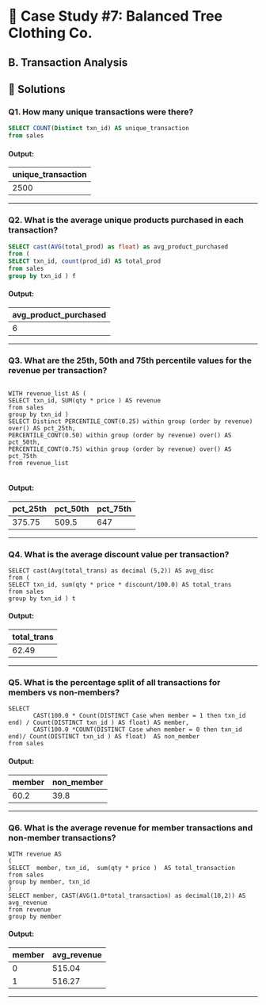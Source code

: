 
# 👕 Case Study #7: Balanced Tree Clothing Co.

B. Transaction Analysis
---
## 🚀 Solutions

### **Q1. How many unique transactions were there?**

```sql
SELECT COUNT(Distinct txn_id) AS unique_transaction
from sales
```

#### Output:
| unique_transaction |
|--------------      |
| 2500               |

---

### **Q2. What is the average unique products purchased in each transaction?**

```SQL
SELECT cast(AVG(total_prod) as float) as avg_product_purchased
from (
SELECT txn_id, count(prod_id) AS total_prod
from sales 
group by txn_id ) f
```
#### Output:
|  avg_product_purchased |
|-------------           |
| 6                      |

---
### **Q3. What are the 25th, 50th and 75th percentile values for the revenue per transaction?**

```

WITH revenue_list AS ( 
SELECT txn_id, SUM(qty * price ) AS revenue
from sales
group by txn_id ) 
SELECT Distinct PERCENTILE_CONT(0.25) within group (order by revenue) over() AS pct_25th,
PERCENTILE_CONT(0.50) within group (order by revenue) over() AS pct_50th,
PERCENTILE_CONT(0.75) within group (order by revenue) over() AS pct_75th
from revenue_list


```

#### Output:
| pct_25th | pct_50th | pct_75th  |
|----------|----------|-----------|
| 375.75   | 509.5    | 647       |

---
### **Q4. What is the average discount value per transaction?**

```
SELECT cast(Avg(total_trans) as decimal (5,2)) AS avg_disc
from (
SELECT txn_id, sum(qty * price * discount/100.0) AS total_trans
from sales
group by txn_id ) t

```
#### Output:
| total_trans                   |
|-------------------------------|
| 62.49                         |


---

### **Q5. What is the percentage split of all transactions for members vs non-members?**

```
SELECT 
       CAST(100.0 * Count(DISTINCT Case when member = 1 then txn_id end) / Count(DISTINCT txn_id ) AS float) AS member,
       CAST(100.0 *COUNT(DISTINCT Case when member = 0 then txn_id end)/ Count(DISTINCT txn_id ) AS float)  AS non_member
from sales

```

#### Output:
| member  | non_member   |
|---------|--------------|
| 60.2    | 39.8         |

---

### **Q6. What is the average revenue for member transactions and non-member transactions?**

```
WITH revenue AS  
( 
SELECT  member, txn_id,  sum(qty * price )	AS total_transaction						   
from sales
group by member, txn_id
)
SELECT member, CAST(AVG(1.0*total_transaction) as decimal(10,2)) AS avg_revenue
from revenue 
group by member
```
#### Output:

| member | avg_revenue  |
|--------|--------------|
| 0      | 515.04       |
| 1      | 516.27       |

---
